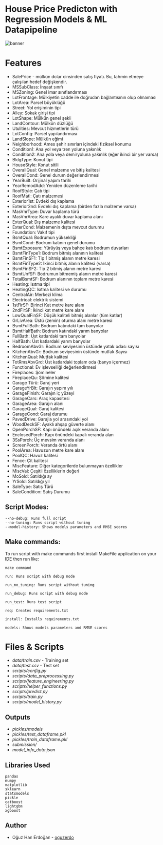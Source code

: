 # House Price Predicton with Regression Models & ML Datapipeline


![banner](https://storage.googleapis.com/kaggle-competitions/kaggle/5407/media/housesbanner.png)



# Features

- SalePrice - mülkün dolar cinsinden satış fiyatı. Bu, tahmin etmeye çalışılan hedef değişkendir.
- MSSubClass: İnşaat sınıfı
- MSZoning: Genel imar sınıflandırması
- LotFrontage: Mülkiyetin cadde ile doğrudan bağlantısının olup olmaması
- LotArea: Parsel büyüklüğü
- Street: Yol erişiminin tipi
- Alley: Sokak girişi tipi
- LotShape: Mülkün genel şekli
- LandContour: Mülkün düzlüğü
- Utulities: Mevcut hizmetlerin türü
- LotConfig: Parsel yapılandırması
- LandSlope: Mülkün eğimi
- Neighborhood: Ames şehir sınırları içindeki fiziksel konumu
- Condition1: Ana yol veya tren yoluna yakınlık
- Condition2: Ana yola veya demiryoluna yakınlık (eğer ikinci bir yer varsa)
- BldgType: Konut tipi
- HouseStyle: Konut sitili
- OverallQual: Genel malzeme ve bitiş kalitesi
- OverallCond: Genel durum değerlendirmesi
- YearBuilt: Orijinal yapım tarihi
- YearRemodAdd: Yeniden düzenleme tarihi
- RoofStyle: Çatı tipi
- RoofMatl: Çatı malzemesi
- Exterior1st: Evdeki dış kaplama
- Exterior2nd: Evdeki dış kaplama (birden fazla malzeme varsa)
- MasVnrType: Duvar kaplama türü
- MasVnrArea: Kare ayaklı duvar kaplama alanı
- ExterQual: Dış malzeme kalitesi
- ExterCond: Malzemenin dışta mevcut durumu
- Foundation: Vakıf tipi
- BsmtQual: Bodrumun yüksekliği
- BsmtCond: Bodrum katının genel durumu
- BsmtExposure: Yürüyüş veya bahçe katı bodrum duvarları
- BsmtFinType1: Bodrum bitmiş alanının kalitesi
- BsmtFinSF1: Tip 1 bitmiş alanın metre karesi
- BsmtFinType2: İkinci bitmiş alanın kalitesi (varsa)
- BsmtFinSF2: Tip 2 bitmiş alanın metre karesi
- BsmtUnfSF: Bodrumun bitmemiş alanın metre karesi
- TotalBsmtSF: Bodrum alanının toplam metre karesi
- Heating: Isıtma tipi
- HeatingQC: Isıtma kalitesi ve durumu
- CentralAir: Merkezi klima
- Electrical: elektrik sistemi
- 1stFlrSF: Birinci Kat metre kare alanı
- 2ndFlrSF: İkinci kat metre kare alanı
- LowQualFinSF: Düşük kaliteli bitmiş alanlar (tüm katlar)
- GrLivArea: Üstü (zemin) oturma alanı metre karesi
- BsmtFullBath: Bodrum katındaki tam banyolar
- BsmtHalfBath: Bodrum katındaki yarım banyolar
- FullBath: Üst katlardaki tam banyolar
- HalfBath: Üst katlardaki yarım banyolar
- BedroomAbvGr: Bodrum seviyesinin üstünde yatak odası sayısı
- KitchenAbvGr: Bodrum seviyesinin üstünde mutfak Sayısı
- KitchenQual: Mutfak kalitesi
- TotRmsAbvGrd: Üst katlardaki toplam oda (banyo içermez)
- Functional: Ev işlevselliği değerlendirmesi
- Fireplaces: Şömineler
- FireplaceQu: Şömine kalitesi
- Garage Türü: Garaj yeri
- GarageYrBlt: Garajın yapım yılı
- GarageFinish: Garajın iç yüzeyi
- GarageCars: Araç kapasitesi
- GarageArea: Garajın alanı
- GarageQual: Garaj kalitesi
- GarageCond: Garaj durumu
- PavedDrive: Garajla yol arasındaki yol
- WoodDeckSF: Ayaklı ahşap güverte alanı
- OpenPorchSF: Kapı önündeki açık veranda alanı
- EnclosedPorch: Kapı önündeki kapalı veranda alan
- 3SsPorch: Üç mevsim veranda alanı
- ScreenPorch: Veranda örtü alanı
- PoolArea: Havuzun metre kare alanı
- PoolQC: Havuz kalitesi
- Fence: Çit kalitesi
- MiscFeature: Diğer kategorilerde bulunmayan özellikler
- MiscVal: Çeşitli özelliklerin değeri
- MoSold: Satıldığı ay
- YrSold: Satıldığı yıl
- SaleType: Satış Türü
- SaleCondition: Satış Durumu


## Script Modes:
```
--no-debug: Runs full script
--no-tuning: Runs script without tuning
--model-history: Shows models parameters and RMSE scores
```

## Make commands:

To run script with make commands first install MakeFile 
application on your IDE then run like:

`make command`
```
run: Runs script with debug mode

run_no_tuning: Runs script without tuning

run_debug: Runs script with debug mode

run_test: Runs test script

req: Creates requirements.txt

install: Installs requirements.txt

models: Shows models parameters and RMSE scores
```


# Files & Scripts

- *data/train.csv* - Training set
- *data/test.csv* - Test set
- *scripts/config.py*
- *scripts/data_preprocessing.py*
- *scripts/feature_engineering.py*
- *scripts/helper_functions.py*
- *scripts/predict.py*
- *scripts/train.py*
- *scripts/model_history.py*


## Outputs
- *pickles/models*
- *pickles/test_dataframe.pkl*
- *pickles/train_dataframe.pkl*
- *submission/*
- *model_info_data.json*


## Libraries Used

```
pandas
numpy
matplotlib
sklearn
statsmodels
pickle
catboost
lightgbm 
xgboost
```

## Author

- Oğuz Han Erdoğan - [oguzerdo](https://github.com/oguzerdo)
